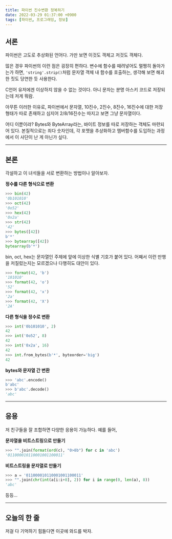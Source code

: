 ```yaml
---
title: 파이썬 진수변환 정복하기
date: 2022-03-29 01:37:00 +0900
tags: [파이썬, 프로그래밍, 정보]
---
```


## 서론

파이썬은 고도로 추상화된 언어다. 가만 보면 이것도 객체고 저것도 객체다.

많은 경우 파이썬의 이런 점은 굉장히 편하다. 변수에 함수를 때려넣어도 멀쩡히 돌아가는가 하면, `'string'.strip()`처럼 문자열 객체 내 함수를 호출하는, 생각해 보면 해괴한 짓도 당연한 듯 사용한다.

C언어 유저에겐 이상하지 않을 수 없는 것이다. 아니 문자는 분명 아스키 코드로 저장되는데 저게 뭐람.

아무튼 이러한 이유로, 파이썬에서 문자열, 10진수, 2진수, 8진수, 16진수에 대한 저장 형태가 따로 존재하고 심지어 2/8/16진수는 따지고 보면 그냥 문자열이다.

어디 이뿐이랴? Bytes와 ByteArray라는, 바이트 정보를 따로 저장하는 객체도 마련되어 있다. 본질적으로는 죄다 숫자인데, 각 포맷을 추상화하고 멤버함수를 도입하는 과정에서 이 사단이 난 게 아닌가 싶다.

---

## 본론

각설하고 이 녀석들을 서로 변환하는 방법이나 알아보자.

**정수를 다른 형식으로 변환**

```python
>>> bin(42)
'0b101010'
>>> oct(42)
'0o52'
>>> hex(42)
'0x2a'
>>> str(42)
'42'
>>> bytes([42])
b'*'
>>> bytearray([42])
bytearray(b'*')
```

bin, oct, hex는 문자열인 주제에 앞에 이상한 식별 기호가 붙어 있다. 어째서 이런 만행을 저질렀는지는 모르겠으나 다행히도 대안이 있다.

```python
>>> format(42, 'b')
'101010'
>>> format(42, 'o')
'52'
>>> format(42, 'x')
'2a'
>>> format(42, 'X')
'2A'
```



**다른 형식을 정수로 변환**

```python
>>> int('0b101010', 2)
42
>>> int('0o52', 8)
42
>>> int('0x2a', 16)
42
>>> int.from_bytes(b'*', byteorder='big')
42
```



__bytes와 문자열 간 변환__

```python
>>> 'abc'.encode()
b'abc'
>>> b'abc'.decode()
'abc'
```

---

## 응용

저 친구들을 잘 조합하면 다양한 응용이 가능하다. 예를 들어,

__문자열을 비트스트링으로 만들기__

```python
>>> "".join(format(ord(c), "0>8b") for c in 'abc')
'011000010110001001100011'
```



__비트스트링을 문자열로 만들기__

```python
>>> a = '011000010110001001100011'
>>> "".join(chr(int(a[i:i+8], 2)) for i in range(0, len(a), 8))
'abc'
```

등등...

---

## 오늘의 한 줄

저걸 다 기억하기 힘들다면 이곳에 와드를 박자.
